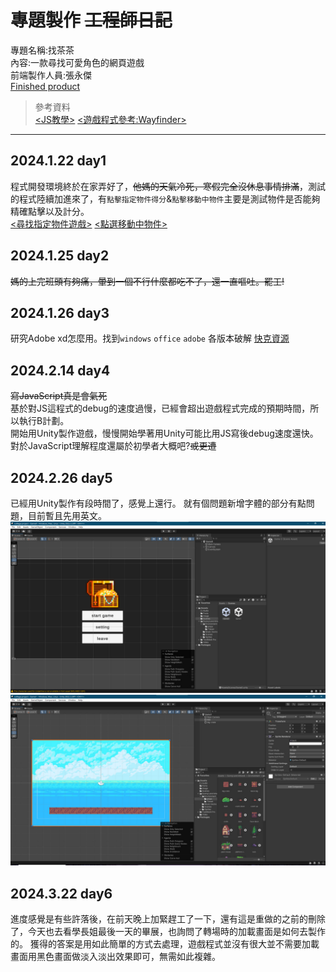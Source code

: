 # 專題製作 ~~工程師日記~~
專題名稱:找茶茶  
內容:一款尋找可愛角色的網頁遊戲  
前端製作人員:張永傑  
[Finished product](/spot_the_difference.html)
>參考資料  
>[<JS教學>](http://www.ezonesoft.com.tw/JavaScript/)
>[<遊戲程式參考:Wayfinder>](https://wayfinder.nfb.ca/)
***
## 2024.1.22 day1
程式開發環境終於在家弄好了，~~他媽的天氣冷死，寒假完全沒休息事情排滿~~，測試的程式陸續加進來了，有`點擊指定物件得分`&`點擊移動中物件`主要是測試物件是否能夠精確點擊以及計分。  
[<尋找指定物件遊戲>](/GPT測試/尋找指定物件遊戲.html)
[<點選移動中物件>](/GPT測試/點選移動中物件.html)
## 2024.1.25 day2
~~媽的上完班頭有夠痛，暈到一個不行什麼都吃不了，還一直嘔吐。罷工!~~
## 2024.1.26 day3
研究Adobe xd怎麼用。找到`windows` `office` `adobe` 各版本破解
[快克資源](https://crackedresource.com/)
## 2024.2.14 day4
~~寫JavaScript真是會氣死~~  
基於對JS這程式的debug的速度過慢，已經會超出遊戲程式完成的預期時間，所以執行B計劃。  
開始用Unity製作遊戲，慢慢開始學著用Unity可能比用JS寫後debug速度還快。  
對於JavaScript理解程度還屬於初學者大概吧?~~或更遭~~
## 2024.2.26 day5
已經用Unity製作有段時間了，感覺上還行。
就有個問題新增字體的部分有點問題，目前暫且先用英文。
![畫面1](/README_img/photo_2024-02-26_22-31-36.jpg)
![畫面2](/README_img/photo_2024-02-26_22-31-04.jpg)
## 2024.3.22 day6
進度感覺是有些許落後，在前天晚上加緊趕工了一下，還有這是重做的之前的刪除了，今天也去看學長姐最後一天的畢展，也詢問了轉場時的加載畫面是如何去製作的。
獲得的答案是用如此簡單的方式去處理，遊戲程式並沒有很大並不需要加載畫面用黑色畫面做淡入淡出效果即可，無需如此複雜。